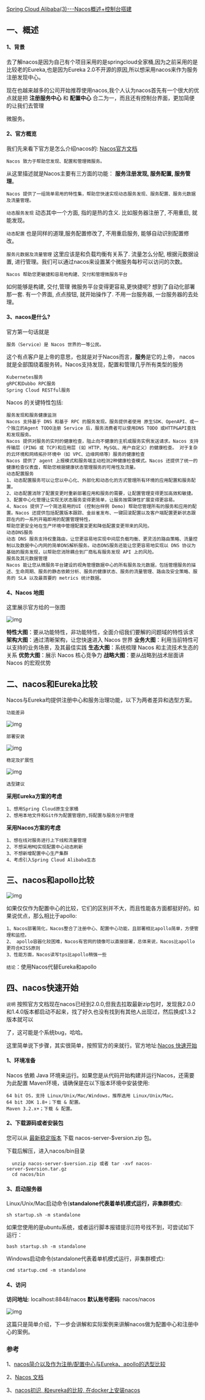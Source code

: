 [Spring Cloud Alibaba(3)---Nacos概述+控制台搭建](https://www.cnblogs.com/qdhxhz/p/14659586.html)

## 一、概述

#### 1、背景

去了解nacos是因为自己有个项目采用的是springcloud全家桶,因为之前采用的是比较老的Eureka,也是因为Eureka 2.0不开源的原因,所以想采用nacos来作为服务注册发现中心。

现在也越来越多的公司开始推荐使用nacos,我个人认为nacos首先有一个很大的优点就是把 **注册服务中心** 和 **配置中心** 合二为一，而且还有控制台界面，更加简便的让我们去管理

微服务。

#### 2、官方概览

我们先来看下官方是怎么介绍nacos的: [Nacos官方文档](https://nacos.io/zh-cn/docs/what-is-nacos.html)

```
Nacos 致力于帮助您发现、配置和管理微服务。
```

从这里描述就是Nacos主要有三方面的功能： **服务注册发现, 服务配置, 服务管理**。

```
Nacos 提供了一组简单易用的特性集，帮助您快速实现动态服务发现、服务配置、服务元数据及流量管理。
```

`动态服务发现` 动态其中一个方面, 指的是热的含义. 比如服务器注册了, 不用重启, 就能发现。

`动态配置` 也是同样的道理,服务配置修改了, 不用重启服务, 能够自动识别配置修改。

`服务元数据及流量管理` 这里应该是和负载均衡有关系了. 流量怎么分配, 根据元数据设置, 进行管理。我们可以通过nacos来设置某个微服务每秒可以访问的次数。

```
Nacos 帮助您更敏捷和容易地构建、交付和管理微服务平台
```

如何能够是构建, 交付,管理 微服务平台变得更容易,更快捷呢? 想到了自动化部署那一套. 有一个界面, 点点按钮, 就开始操作了. 不用一台服务器, 一台服务器的去处理。

#### 3、nacos是什么?

官方第一句话就是

```
服务（Service）是 Nacos 世界的一等公民。
```

这个有点客户是上帝的意思，也就是对于Nacos而言，**服务**是它的上帝， nacos就是全部围绕着服务转。Nacos支持发现，配置和管理几乎所有类型的服务

```
Kubernetes服务
gRPC和Dubbo RPC服务
Spring Cloud RESTful服务
```

Nacos 的关键特性包括:

```
服务发现和服务健康监测
Nacos 支持基于 DNS 和基于 RPC 的服务发现。服务提供者使用 原生SDK、OpenAPI、或一个独立的Agent TODO注册 Service 后，服务消费者可以使用DNS TODO 或HTTP&API查找和发现服务。
Nacos 提供对服务的实时的健康检查，阻止向不健康的主机或服务实例发送请求。Nacos 支持传输层 (PING 或 TCP)和应用层 (如 HTTP、MySQL、用户自定义）的健康检查。 对于复杂的云环境和网络拓扑环境中（如 VPC、边缘网络等）服务的健康检查
Nacos 提供了 agent 上报模式和服务端主动检测2种健康检查模式。Nacos 还提供了统一的健康检查仪表盘，帮助您根据健康状态管理服务的可用性及流量。
动态配置服务
1、动态配置服务可以让您以中心化、外部化和动态化的方式管理所有环境的应用配置和服务配置。
2、动态配置消除了配置变更时重新部署应用和服务的需要，让配置管理变得更加高效和敏捷。
3、配置中心化管理让实现无状态服务变得更简单，让服务按需弹性扩展变得更容易。
4、Nacos 提供了一个简洁易用的UI (控制台样例 Demo) 帮助您管理所有的服务和应用的配置。Nacos 还提供包括配置版本跟踪、金丝雀发布、一键回滚配置以及客户端配置更新状态跟踪在内的一系列开箱即用的配置管理特性，
帮助您更安全地在生产环境中管理配置变更和降低配置变更带来的风险。
动态DNS服务
动态 DNS 服务支持权重路由，让您更容易地实现中间层负载均衡、更灵活的路由策略、流量控制以及数据中心内网的简单DNS解析服务。动态DNS服务还能让您更容易地实现以 DNS 协议为基础的服务发现，以帮助您消除耦合到厂商私有服务发现 API 上的风险。
服务及其元数据管理
Nacos 能让您从微服务平台建设的视角管理数据中心的所有服务及元数据，包括管理服务的描述、生命周期、服务的静态依赖分析、服务的健康状态、服务的流量管理、路由及安全策略、服务的 SLA 以及最首要的 metrics 统计数据。
```

#### 4、Nacos 地图

这里展示官方给的一张图

![img](https://img2020.cnblogs.com/blog/1090617/202103/1090617-20210324215754500-1007270566.jpg)

**特性大图**：要从功能特性，非功能特性，全面介绍我们要解的问题域的特性诉求
 **架构大图**：通过清晰架构，让您快速进入 Nacos 世界
 **业务大图**：利用当前特性可以支持的业务场景，及其最佳实践
 **生态大图**：系统梳理 Nacos 和主流技术生态的关系
 **优势大图**：展示 Nacos 核心竞争力
 **战略大图**：要从战略到战术层面讲 Nacos 的宏观优势



## 二、nacos和Eureka比较

Nacos与Eureka均提供注册中心和服务治理功能，以下为两者差异和选型方案。

```
功能差异
```

![img](https://img2020.cnblogs.com/blog/1090617/202103/1090617-20210324215808166-342369595.jpg)

```
部署安装
```

![img](https://img2020.cnblogs.com/blog/1090617/202103/1090617-20210324215818303-1287782653.jpg)

```
稳定及扩展性
```

![img](https://img2020.cnblogs.com/blog/1090617/202103/1090617-20210324215830586-66149891.jpg)

```
选型建议
```

**采用Eureka方案的考虑**

```
1、想用Spring Cloud原生全家桶
2、想用本地文件和Git作为配置管理的,将配置与服务分开管理
```

**采用Nacos方案的考虑**

```
1、想在线对服务进行上下线和流量管理
2、不想采用MQ实现配置中心动态刷新
3、不想新增配置中心生产集群
4、考虑引入Spring Cloud Alibaba生态
```



## 三、nacos和apollo比较

![img](https://img2020.cnblogs.com/blog/1090617/202103/1090617-20210324215851477-1443079945.jpg)

如果仅仅作为配置中心的比较，它们的区别并不大，而且性能各方面都挺好的。如果说优点，那么相比于apollo:

```
1、Nacos部署简化，Nacos整合了注册中心、配置中心功能，且部署相比apollo简单，方便管理和监控。
2、 apollo容器化较困难，Nacos有官网的镜像可以直接部署，总体来说，Nacos比apollo更符合KISS原则
3、性能方面，Nacos读写tps比apollo稍强一些
```

`结论`：使用Nacos代替Eureka和apollo



## 四、nacos快速开始 

`说明` 按照官方文档现在nacos已经到2.0.0,但我去拉取最新zip包时，发现我2.0.0和1.4.0版本都启动不起来，找了好久也没有找到有其他人出现过，然后换成1.3.2版本就可以

了，这可能是个系统bug，哈哈。

这里简单说下步骤，其实很简单，按照官方的来就行。官方地址:[Nacos 快速开始](https://nacos.io/zh-cn/docs/quick-start.html)

#### 1、环境准备

Nacos 依赖 Java 环境来运行。如果您是从代码开始构建并运行Nacos，还需要为此配置 Maven环境，请确保是在以下版本环境中安装使用:

```
64 bit OS，支持 Linux/Unix/Mac/Windows，推荐选用 Linux/Unix/Mac。
64 bit JDK 1.8+；下载 & 配置。
Maven 3.2.x+；下载 & 配置。
```

#### 2、下载源码或者安装包

您可以从 [最新稳定版本](https://github.com/alibaba/nacos/releases) 下载 nacos-server-$version.zip 包。

下载后解压，进入nacos/bin目录

```
  unzip nacos-server-$version.zip 或者 tar -xvf nacos-server-$version.tar.gz
  cd nacos/bin
```

#### 3、启动服务器

Linux/Unix/Mac启动命令(**standalone代表着单机模式运行，非集群模式**):

```
sh startup.sh -m standalone
```

如果您使用的是ubuntu系统，或者运行脚本报错提示[[符号找不到，可尝试如下运行：

```
bash startup.sh -m standalone
```

Windows启动命令(standalone代表着单机模式运行，非集群模式):

```
cmd startup.cmd -m standalone
```

#### 4、访问

**访问地址**: localhost:8848/nacos
 **默认账号密码**: nacos/nacos

![img](https://img2020.cnblogs.com/blog/1090617/202103/1090617-20210324215909716-925339691.jpg)

这篇只是简单介绍，下一步会讲解和实际案例来讲解nacos做为配置中心和注册中心的案例。



### 参考

1、[nacos简介以及作为注册/配置中心与Eureka、apollo的选型比较](https://www.jianshu.com/p/afd7776a64c6)

2、[Nacos 文档](https://nacos.io/zh-cn/docs/what-is-nacos.html)

3、[nacos初识, 和eureka的比较, 在docker上安装nacos](https://www.jianshu.com/p/147a8337fd08)